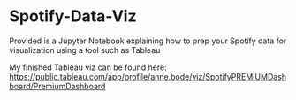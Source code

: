 # Spotify-Data-Viz

Provided is a Jupyter Notebook explaining how to prep your Spotify data for visualization using a tool such as Tableau

My finished Tableau viz can be found here: https://public.tableau.com/app/profile/anne.bode/viz/SpotifyPREMIUMDashboard/PremiumDashboard
